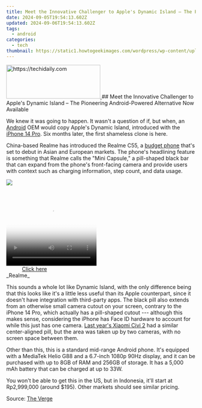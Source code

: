 ```yaml
---
title: Meet the Innovative Challenger to Apple's Dynamic Island – The Pioneering Android-Powered Alternative Now Available
date: 2024-09-05T19:54:13.602Z
updated: 2024-09-06T19:54:13.602Z
tags:
  - android
categories:
  - tech
thumbnail: https://static1.howtogeekimages.com/wordpress/wp-content/uploads/2021/06/Apple-iPhone-14-Pros-lock-screen-clock-interlaced-with-a-photo.jpg
---
```


<!-- affiliate ads begin -->
<a href="https://aligracehair.sjv.io/c/5597632/2135368/19272" target="_top" id="2135368">
  <img src="//a.impactradius-go.com/display-ad/19272-2135368" border="0" alt="https://techidaily.com" width="250" height="90"/>
</a>
<img height="0" width="0" src="https://aligracehair.sjv.io/i/5597632/2135368/19272" style="position:absolute;visibility:hidden;" border="0" />
<!-- affiliate ads end -->
## Meet the Innovative Challenger to Apple's Dynamic Island – The Pioneering Android-Powered Alternative Now Available

We knew it was going to happen. It wasn't a question of if, but when, an [Android](https://twitter-videos.techidaily.com/hot-takes-highlight-twitters-trending-topics-for-2024/) OEM would copy Apple's Dynamic Island, introduced with the [iPhone 14 Pro](https://youtube-blog.techidaily.com/-up-the-screen-techniques-for-stunning-youtube-visuals/). Six months later, the first shameless clone is here.

 China-based Realme has introduced the Realme C55, a [budget phone](https://sim-unlock.techidaily.com/top-10-vivo-y77t-android-sim-unlock-apk-by-drfone-android/) that's set to debut in Asian and European markets. The phone's headlining feature is something that Realme calls the "Mini Capsule," a pill-shaped black bar that can expand from the phone's front-facing camera and provide users with context such as charging information, step count, and data usage.

![](https://static1.howtogeekimages.com/wordpress/wp-content/uploads/2023/03/Realme-C55-1.jpg) 

<!-- affiliate ads begin -->
<span id="1328679">
					<video width="240" height="200" style="cursor:pointer"
           poster="//a.impactradius-go.com/display-clicktoplayimage/1328679.png"
           onclick="if(!this.playClicked){this.play();this.setAttribute('controls',true);this.playClicked=true;}">
	   <source src="//a.impactradius-go.com/display-ad/15852-1328679">
	   <img src="//a.impactradius-go.com/display-clicktoplayimage/1328679.png" style="border: none; height: 100%; width: 100%; object-fit: contain">
	</video>
	<div style="width:150px;text-align:center"><a href="javascript:window.open(decodeURIComponent('https%3A%2F%2Fthefitville.pxf.io%2Fc%2F5597632%2F1328679%2F15852'), '_blank');void(0);">Click here</a></div>
</span>
<img height="0" width="0" src="https://imp.pxf.io/i/5597632/1328679/15852" style="position:absolute;visibility:hidden;" border="0" />
<!-- affiliate ads end -->
_Realme_

 This sounds a whole lot like Dynamic Island, with the only difference being that this looks like it's a little less useful than its Apple counterpart, since it doesn't have integration with third-party apps. The black pill also extends from an otherwise small camera cutout on your screen, contrary to the iPhone 14 Pro, which actually has a pill-shaped cutout --- although this makes sense, considering the iPhone has Face ID hardware to account for while this just has one camera. [Last year's Xiaomi Civi 2](https://facebook-video-footage.techidaily.com/updated-video-text-synthesizer/) had a similar center-aligned pill, but the area was taken up by two cameras, with no screen space between them.

 Other than this, this is a standard mid-range Android phone. It's equipped with a MediaTek Helio G88 and a 6.7-inch 1080p 90Hz display, and it can be purchased with up to 8GB of RAM and 256GB of storage. It has a 5,000 mAh battery that can be charged at up to 33W.

 You won't be able to get this in the US, but in Indonesia, it'll start at Rp2,999,000 (around $195). Other markets should see similar pricing.

 Source: [The Verge](https://www.theverge.com/2023/3/8/23630229/realme-c55-mini-capsule-iphone-dynamic-island-copycat)

<ins class="adsbygoogle"
     style="display:block"
     data-ad-format="autorelaxed"
     data-ad-client="ca-pub-7571918770474297"
     data-ad-slot="1223367746"></ins>



<ins class="adsbygoogle"
     style="display:block"
     data-ad-client="ca-pub-7571918770474297"
     data-ad-slot="8358498916"
     data-ad-format="auto"
     data-full-width-responsive="true"></ins>


